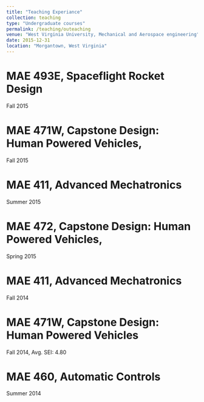 ```yaml
---
title: "Teaching Experiance"
collection: teaching
type: "Undergraduate courses"
permalink: /teaching/outeaching
venue: "West Virginia University, Mechanical and Aerospace engineering"
date: 2015-12-31
location: "Morgantown, West Virginia"
---
```


MAE 493E, Spaceflight Rocket Design
======
Fall 2015

MAE 471W, Capstone Design: Human Powered Vehicles,
======
Fall 2015

MAE 411, Advanced Mechatronics
======
Summer 2015

MAE 472, Capstone Design: Human Powered Vehicles,
======
Spring 2015

MAE 411, Advanced Mechatronics
======
Fall 2014

MAE 471W, Capstone Design: Human Powered Vehicles
======
Fall 2014, Avg. SEI: 4.80
 
MAE 460, Automatic Controls
======
Summer 2014
